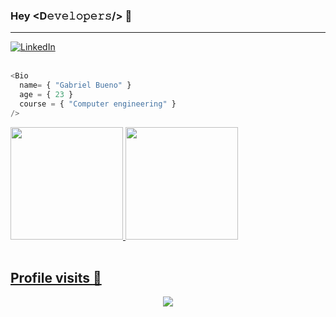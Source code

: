 ### Hey <D𝚎𝚟𝚎𝚕𝚘𝚙𝚎𝚛𝚜/> 👋
------------------

<a href="https://www.linkedin.com/in/gabriel-bueno-m-s/" target="_blank">
  <img alt="LinkedIn" src="https://img.shields.io/badge/linkedin%20-%230077B5.svg?&style=for-the-badge&logo=linkedin&logoColor=white"/>
</a>
<br><br>

```js
<Bio 
  name= { "Gabriel Bueno" }
  age = { 23 }
  course = { "Computer engineering" }
/>
```


<a href="github.com/gabrielbms/">
  <img height="180em" src="https://github-readme-stats-eight-theta.vercel.app/api?username=gabrielbms&show_icons=true&theme=dracula&include_all_commits=true&count_private=true"/>
  <img height="180em" src="https://github-readme-stats-eight-theta.vercel.app/api/top-langs/?username=gabrielbms&layout=compact&langs_count=8&theme=dracula"/>
<div>
<br>

<p align="center" > 
  
 ## Profile visits :eyes: <br>
 <p align="center"> 
   <img align="center" src="https://profile-counter.glitch.me/gabrielbms/count.svg" />
 </p>

</p>

